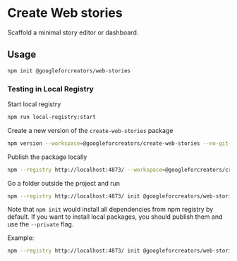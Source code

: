 # Create Web stories

Scaffold a minimal story editor or dashboard.

## Usage

```bash
npm init @googleforcreators/web-stories
```

### Testing in Local Registry

Start local registry

```bash
npm run local-registry:start
```

Create a new version of the `create-web-stories` package

```bash
npm version --workspace=@googleforcreators/create-web-stories --no-git-tag-version "0.1.$(date -u +%Y%m%d%H%M)"
```

Publish the package locally

```bash
npm --registry http://localhost:4873/ --workspace=@googleforcreators/create-web-stories publish
```

Go a folder outside the project and run

```bash
npm --registry http://localhost:4873/ init @googleforcreators/web-stories
```

Note that `npm init`  would install all dependencies from npm registry by default. If you want to install local packages, you should  publish them and use the `--private` flag.

Example:

```bash
npm --registry http://localhost:4873/ init @googleforcreators/web-stories -- --private
```



